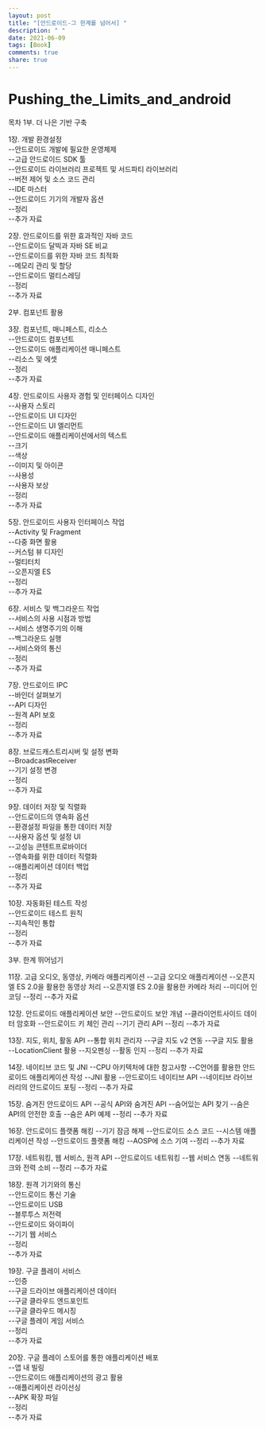 ```yaml
---
layout: post
title: "[안드로이드-그 한계를 넘어서] "
description: " "
date: 2021-06-09
tags: [Book]
comments: true
share: true
---
```


# Pushing_the_Limits_and_android

목차
1부. 더 나은 기반 구축  

1장. 개발 환경설정  
--안드로이드 개발에 필요한 운영체제  
--고급 안드로이드 SDK 툴  
--안드로이드 라이브러리 프로젝트 및 서드파티 라이브러리  
--버전 제어 및 소스 코드 관리  
--IDE 마스터  
--안드로이드 기기의 개발자 옵션  
--정리  
--추가 자료  

2장. 안드로이드를 위한 효과적인 자바 코드  
--안드로이드 달빅과 자바 SE 비교  
--안드로이드를 위한 자바 코드 최적화  
--메모리 관리 및 할당  
--안드로이드 멀티스레딩  
--정리  
--추가 자료  

2부. 컴포넌트 활용  

3장. 컴포넌트, 매니페스트, 리소스  
--안드로이드 컴포넌트  
--안드로이드 애플리케이션 매니페스트  
--리소스 및 에셋  
--정리  
--추가 자료  

4장. 안드로이드 사용자 경험 및 인터페이스 디자인  
--사용자 스토리  
--안드로이드 UI 디자인  
--안드로이드 UI 엘리먼트  
--안드로이드 애플리케이션에서의 텍스트  
--크기  
--색상  
--이미지 및 아이콘  
--사용성  
--사용자 보상  
--정리  
--추가 자료  

5장. 안드로이드 사용자 인터페이스 작업  
--Activity 및 Fragment  
--다중 화면 활용  
--커스텀 뷰 디자인  
--멀티터치  
--오픈지엘 ES  
--정리  
--추가 자료  

6장. 서비스 및 백그라운드 작업  
--서비스의 사용 시점과 방법  
--서비스 생명주기의 이해  
--백그라운드 실행  
--서비스와의 통신  
--정리  
--추가 자료   

7장. 안드로이드 IPC  
--바인더 살펴보기  
--API 디자인  
--원격 API 보호  
--정리  
--추가 자료  

8장. 브로드캐스트리시버 및 설정 변화  
--BroadcastReceiver  
--기기 설정 변경  
--정리  
--추가 자료  

9장. 데이터 저장 및 직렬화  
--안드로이드의 영속화 옵션  
--환경설정 파일을 통한 데이터 저장  
--사용자 옵션 및 설정 UI  
--고성능 콘텐트프로바이더  
--영속화를 위한 데이터 직렬화  
--애플리케이션 데이터 백업  
--정리  
--추가 자료  

10장. 자동화된 테스트 작성  
--안드로이드 테스트 원칙  
--지속적인 통합  
--정리  
--추가 자료  

3부. 한계 뛰어넘기

11장. 고급 오디오, 동영상, 카메라 애플리케이션
--고급 오디오 애플리케이션
--오픈지엘 ES 2.0을 활용한 동영상 처리
--오픈지엘 ES 2.0을 활용한 카메라 처리
--미디어 인코딩
--정리
--추가 자료

12장. 안드로이드 애플리케이션 보안
--안드로이드 보안 개념
--클라이언트사이드 데이터 암호화
--안드로이드 키 체인 관리
--기기 관리 API
--정리
--추가 자료

13장. 지도, 위치, 활동 API
--통합 위치 관리자
--구글 지도 v2 연동
--구글 지도 활용
--LocationClient 활용
--지오펜싱
--활동 인지
--정리
--추가 자료

14장. 네이티브 코드 및 JNI
--CPU 아키텍처에 대한 참고사항
--C언어를 활용한 안드로이드 애플리케이션 작성
--JNI 활용
--안드로이드 네이티브 API
--네이티브 라이브러리의 안드로이드 포팅
--정리
--추가 자료

15장. 숨겨진 안드로이드 API
--공식 API와 숨겨진 API
--숨어있는 API 찾기
--숨은 API의 안전한 호출
--숨은 API 예제
--정리
--추가 자료

16장. 안드로이드 플랫폼 해킹
--기기 잠금 해제
--안드로이드 소스 코드
--시스템 애플리케이션 작성
--안드로이드 플랫폼 해킹
--AOSP에 소스 기여
--정리
--추가 자료

17장. 네트워킹, 웹 서비스, 원격 API
--안드로이드 네트워킹
--웹 서비스 연동
--네트워크와 전력 소비
--정리
--추가 자료

18장. 원격 기기와의 통신   
--안드로이드 통신 기술   
--안드로이드 USB   
--블루투스 저전력   
--안드로이드 와이파이   
--기기 웹 서비스   
--정리   
--추가 자료   

19장. 구글 플레이 서비스   
--인증   
--구글 드라이브 애플리케이션 데이터   
--구글 클라우드 엔드포인트   
--구글 클라우드 메시징   
--구글 플레이 게임 서비스   
--정리   
--추가 자료   

20장. 구글 플레이 스토어를 통한 애플리케이션 배포   
--앱 내 빌링   
--안드로이드 애플리케이션의 광고 활용   
--애플리케이션 라이선싱   
--APK 확장 파일   
--정리   
--추가 자료  
